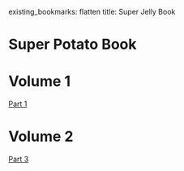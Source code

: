 existing_bookmarks: flatten
title: Super Jelly Book

# Super Potato Book

# Volume 1

[Part 1](1.pdf)

# Volume 2

[Part 3](2.pdf)
